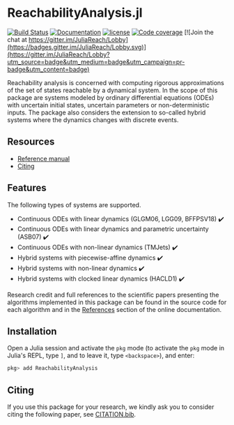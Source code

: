 # ReachabilityAnalysis.jl

[![Build Status](https://travis-ci.org/JuliaReach/ReachabilityAnalysis.jl.svg?branch=master)](https://travis-ci.org/JuliaReach/ReachabilityAnalysis.jl)
[![Documentation](https://img.shields.io/badge/docs-latest-blue.svg)](https://juliareach.github.io/ReachabilityAnalysis.jl/dev/)
[![license](https://img.shields.io/github/license/mashape/apistatus.svg?maxAge=2592000)](https://github.com/juliareach/ReachabilityAnalysis.jl/blob/master/LICENSE)
[![Code coverage](http://codecov.io/github/juliareach/ReachabilityAnalysis.jl/coverage.svg?branch=master)](https://codecov.io/github/juliareach/ReachabilityAnalysis.jl?branch=master)
[![Join the chat at https://gitter.im/JuliaReach/Lobby](https://badges.gitter.im/JuliaReach/Lobby.svg)](https://gitter.im/JuliaReach/Lobby?utm_source=badge&utm_medium=badge&utm_campaign=pr-badge&utm_content=badge)


Reachability analysis is concerned with computing rigorous approximations of the set
of states reachable by a dynamical system. In the scope of this package are systems
modeled by ordinary differential equations (ODEs) with uncertain initial states,
uncertain parameters or non-deterministic inputs. The package also considers the
extension to so-called hybrid systems where the dynamics changes with discrete events.

## Resources

- [Reference manual](https://juliareach.github.io/ReachabilityAnalysis.jl/dev/)
- [Citing](#citing)

## Features

The following types of systems are supported.

- Continuous ODEs with linear dynamics (GLGM06, LGG09, BFFPSV18) :heavy_check_mark:
- Continuous ODEs with linear dynamics and parametric uncertainty (ASB07) :heavy_check_mark:
- Continuous ODEs with non-linear dynamics (TMJets) :heavy_check_mark:
- Hybrid systems with piecewise-affine dynamics :heavy_check_mark:
- Hybrid systems with non-linear dynamics :heavy_check_mark:
- Hybrid systems with clocked linear dynamics (HACLD1) :heavy_check_mark:

Research credit and full references to the scientific papers presenting the algorithms
implemented in this package can be found in the source code for each algorithm and in the
[References](https://juliareach.github.io/ReachabilityAnalysis.jl/dev/references/) section of the online documentation.

## Installation

Open a Julia session and activate the
`pkg` mode (to activate the `pkg` mode in Julia's REPL, type `]`,
and to leave it, type `<backspace>`), and enter:

```julia
pkg> add ReachabilityAnalysis
```

## Citing

If you use this package for your research, we kindly ask you to consider citing the following paper, see [CITATION.bib](http://github.com/JuliaReach/ReachabilityAnalysis.jl/blob/master/CITATION.bib).
